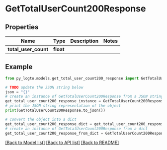 # GetTotalUserCount200Response


## Properties

Name | Type | Description | Notes
------------ | ------------- | ------------- | -------------
**total_user_count** | **float** |  | 

## Example

```python
from py_logto.models.get_total_user_count200_response import GetTotalUserCount200Response

# TODO update the JSON string below
json = "{}"
# create an instance of GetTotalUserCount200Response from a JSON string
get_total_user_count200_response_instance = GetTotalUserCount200Response.from_json(json)
# print the JSON string representation of the object
print(GetTotalUserCount200Response.to_json())

# convert the object into a dict
get_total_user_count200_response_dict = get_total_user_count200_response_instance.to_dict()
# create an instance of GetTotalUserCount200Response from a dict
get_total_user_count200_response_from_dict = GetTotalUserCount200Response.from_dict(get_total_user_count200_response_dict)
```
[[Back to Model list]](../README.md#documentation-for-models) [[Back to API list]](../README.md#documentation-for-api-endpoints) [[Back to README]](../README.md)



